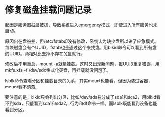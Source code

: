 修复磁盘挂载问题记录
====
起因是服务器磁盘被拔，导致系统进入emergency模式，即使进入所有服务也未启动。

原因出在盘被拔，但/etc/fstab却没有修改，系统认为缺少盘所以进了应急模式。每块磁盘会有个UUID，fstab也是通过这个来找盘。用blkid命令可以看到所有盘的UUID。两相对比去掉不存在的盘就行。

修改后不用重启，mount -a就能挂载。这时又出现新问题，报UUID重复错误，用mkfs.xfs -f /dev/sdx格式化硬盘，再挂载就没问题了。

lsblk命令查看分区和挂载目录的关系，其实mount也能看，但因为装过容器，mount看不清楚。

要注意的是，blkid只会列出分区，比如/dev/sda被分成了sda1和sda2，用blkid看不到sda，只能看到sda1和sda2，行为和df命令一样。而lsblk既能看到设备也能看到分区。